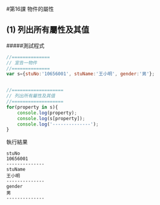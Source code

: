 #第16課 物件的屬性


## (1) 列出所有屬性及其值

#####測試程式
```javascript
//==============
// 宣告一物件
//==============
var s={stuNo:'10656001', stuName:'王小明', gender:'男'};


//===================
// 列出所有屬性及其值
//===================
for(property in s){
    console.log(property); 
    console.log(s[property]); 
    console.log('--------------');
} 
```

執行結果
```
stuNo
10656001
--------------
stuName
王小明
--------------
gender
男
--------------
```




